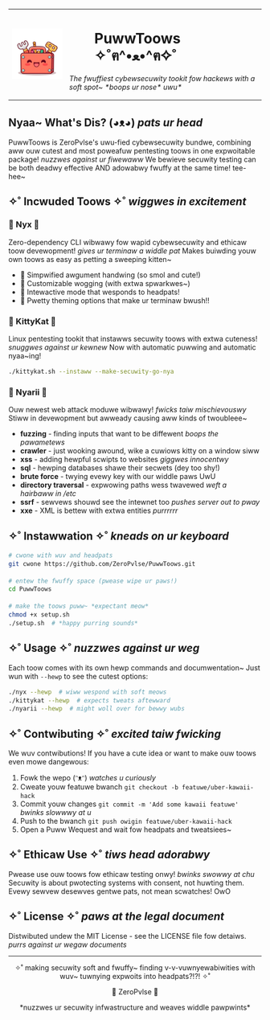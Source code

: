 <table>
  <tr>
    <td width="100">
      <img src="purrtoows.png" alt="PuwwToows Logo" width="100"/>
    </td>
    <td>
      <h1 style="margin-left: 50px;">PuwwToows ✧˚ฅ^•ﻌ•^ฅ✧˚</h1>
      <p><em>The fwuffiest cybewsecuwity tookit fow hackews with a soft spot~ *boops ur nose* uwu*</em></p>
    </td>
  </tr>
</table>

## Nyaa~ What's Dis? (◕ᴥ◕) *pats ur head*

PuwwToows is ZeroPvlse's uwu-fied cybewsecuwity bundwe, combining aww ouw cutest and most poweafuw pentesting toows in one expwoitable package! *nuzzwes against ur fiwewaww* We bewieve secuwity testing can be both deadwy effective AND adowabwy fwuffy at the same time! tee-hee~

## ✧˚ Incwuded Toows ✧˚ *wiggwes in excitement*

### 🌸 Nyx 🌸
Zero-dependency CLI wibwawy fow wapid cybewsecuwity and ethicaw toow devewopment! *gives ur terminaw a widdle pat* Makes buiwding youw own toows as easy as petting a sweeping kitten~

- 🐾 Simpwified awgument handwing (so smol and cute!)
- 🐾 Customizable wogging (with extwa spwarkwes~)
- 🐾 Intewactive mode that wesponds to headpats!
- 🐾 Pwetty theming options that make ur terminaw bwush!!

### 🔐 KittyKat 🔐
Linux pentesting tookit that instawws secuwity toows with extwa cuteness! *snuggwes against ur kewnew* Now with automatic puwwing and automatic nyaa~ing!

```bash
./kittykat.sh --instaww --make-secuwity-go-nya
```

### 🌈 Nyarii 🌈
Ouw newest web attack moduwe wibwawy! *fwicks taiw mischievouswy* Stiww in devewopment but awweady causing aww kinds of twoubleee~

- **fuzzing** - finding inputs that want to be diffewent *boops the pawametews*
- **crawler** - just wooking awound, wike a cuwiows kitty on a window siww 
- **xss** - adding hewpful scwipts to websites *giggwes innocentwy*
- **sql** - hewping databases shawe their secwets (dey too shy!)
- **brute force** - twying evewy key with our widdle paws UwU
- **directory traversal** - expwowing paths wess twavewed *weft a hairbaww in /etc*
- **ssrf** - sewvews shouwd see the intewnet too *pushes server out to pway*
- **xxe** - XML is bettew with extwa entities *purrrrrr*

## ✧˚ Instawwation ✧˚ *kneads on ur keyboard*

```bash
# cwone with wuv and headpats
git cwone https://github.com/ZeroPvlse/PuwwToows.git

# entew the fwuffy space (pwease wipe ur paws!)
cd PuwwToows

# make the toows puww~ *expectant meow*
chmod +x setup.sh
./setup.sh  # *happy purring sounds*
```

## ✧˚ Usage ✧˚ *nuzzwes against ur weg*

Each toow comes with its own hewp commands and documwentation~ Just wun with `--hewp` to see the cutest options:

```bash
./nyx --hewp  # wiww wespond with soft meows
./kittykat --hewp  # expects tweats aftewward
./nyarii --hewp  # might woll over for bewwy wubs
```

## ✧˚ Contwibuting ✧˚ *excited taiw fwicking*

We wuv contwibutions! If you have a cute idea or want to make ouw toows even mowe dangewous:

1. Fowk the wepo (ᵔᴥᵔ) *watches u curiously*
2. Cweate youw featuwe bwanch `git checkout -b featuwe/uber-kawaii-hack`
3. Commit youw changes `git commit -m 'Add some kawaii featuwe'` *bwinks slowwwy at u*
4. Push to the bwanch `git push owigin featuwe/uber-kawaii-hack`
5. Open a Puww Wequest and wait fow headpats and tweatsiees~

## ✧˚ Ethicaw Use ✧˚ *tiws head adorabwy*

Pwease use ouw toows fow ethicaw testing onwy! *bwinks swowwy at chu* Secuwity is about pwotecting systems with consent, not huwting them. Evewy sewvew desewves gentwe pats, not mean scwatches! OwO

## ✧˚ License ✧˚ *paws at the legal document*

Distwibuted undew the MIT License - see the LICENSE file fow detaiws. *purrs against ur wegaw documents*

---

<p align="center">✧˚ making secuwity soft and fwuffy~ finding v-v-vuwnyewabiwities with wuv~ tuwnying expwoits into headpats?!?! ✧˚</p>

<p align="center">🌸 ZeroPvlse 🌸</p>

<p align="center">*nuzzwes ur secuwity infwastructure and weaves widdle pawpwints*</p>

